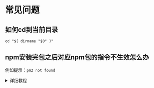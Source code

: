 # 常见问题
## 如何cd到当前目录
```
cd "$( dirname "$0" )"
```
## npm安装完包之后对应npm包的指令不生效怎么办

例如提示：`pm2 not found`

<details>
  <summary>详细教程</summary>

---

## **分析过程**
在这类问题中，我们通常会检查以下几个方面：
1. **检查 `PATH` 变量** — 确保 `npm` 全局安装的 `bin` 目录在系统 `PATH` 变量中。
2. **确认 `pm2` 是否真的安装** — 通过 `npm list -g --depth=0` 来查看 `pm2` 是否已安装。
3. **检查 `which pm2`** — 这个命令可以检查系统是否能找到 `pm2` 命令。
4. **查找 `npm` 全局安装路径** — 使用 `npm prefix -g` 确定安装目录，并验证 `bin` 目录是否包含 `pm2`。

---

## **解决方案**
### **1. 确认出问题的npm包已安装**
运行：
```sh
npm list -g --depth=0
```
如果列表中能找到该npm包的命令，说明它确实安装在某个全局目录中。

---

### **2. 检查出问题的npm包具体的安装位置**
由于 `which npm包的命令` 可能返回 `not found`，可以尝试：
```sh
npm prefix -g
```
这个命令会返回 `npm` 全局安装的根目录，比如：
```
/opt/homebrew/lib/node_modules
```
然后，我们可以检查出问题的npm包是否在这个路径下：
```sh
ls $(npm prefix -g)/bin
```
如果输出类似：
```
corepack  npm  npm包的命令   node  npx
```
说明出问题的npm包真的安装了，但系统没有正确识别它的位置。

---

### **3. 运行npm包的命令并验证**
由于 `PATH` 变量可能未正确配置，可以尝试手动运行：
```sh
$(npm prefix -g)/bin/npm包的包名
```
如果命令运行成功，则说明 `PATH` 配置不正确。

---

### **4. 更新 `PATH` 变量**
为了让系统全局识别npm包的命令，需要将 `npm` 的 `bin` 目录加入 `PATH`：
```sh
export PATH=$PATH:$(npm prefix -g)/bin
```
并将其永久添加到 `~/.zshrc`：
```sh
echo 'export PATH=$PATH:$(npm prefix -g)/bin' >> ~/.zshrc
source ~/.zshrc
```
这样，这个命令以后就可以直接运行，而无需指定完整路径。

---

## **原理解析**
- **npm 安装的可执行文件** 默认存放在 `npm prefix -g` 目录下的 `bin` 目录中。
- **PATH 变量** 告诉 shell 去哪些目录查找可执行文件。如果 `npm` 的 `bin` 目录不在 `PATH` 中，shell 就无法识别包的命令。
- **`which 包的命令`** 检查包的命令是否能被 shell 识别。如果它返回 `包的命令 not found`，通常意味着 `PATH` 配置错误。

---
</details>

